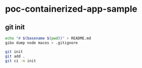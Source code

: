 # poc-containerized-app-sample

## git init

```sh
echo "# $(basename $(pwd))" > README.md
gibo dump node macos > .gitignore

git init
git add .
git ci -m init
```

